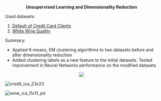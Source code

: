 <p align="center">
  <b>Unsupervised Learning and Dimensionality Reduction</b>
</p>

Used datasets:<br>
1. [Default of Credit Card Clients](http://archive.ics.uci.edu/ml/datasets/default+of+credit+card+clients)<br>
2. [White Wine Quality](https://archive.ics.uci.edu/ml/datasets/Wine+Quality)

Summary:
* Applied K-means, EM clustering algorithms to two datasets before and after dimensionality reduction
* Added clustering labels as a new feature to the initial datasets. Tested improvement in Neural Networks performance on the modified datasets

<p align="center">
  <img src="https://cloud.githubusercontent.com/assets/8766167/21746984/a135ee5c-d50c-11e6-949b-add12f1a9429.jpg">
</p>

![credit_ica_23x23](https://cloud.githubusercontent.com/assets/8766167/21747019/0015b172-d50e-11e6-946d-75ff9cabb6e4.jpg)

![wine_ica_11x11_pd](https://cloud.githubusercontent.com/assets/8766167/21747067/cac3d164-d50f-11e6-8173-a29e997251e9.jpg)
